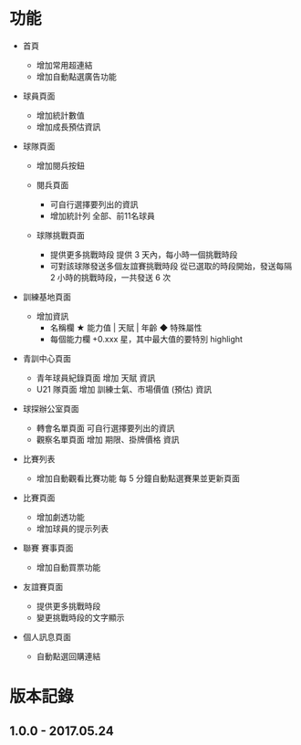# 功能

- 首頁
    + 增加常用超連結
    + 增加自動點選廣告功能

- 球員頁面
    + 增加統計數值   
    + 增加成長預估資訊

- 球隊頁面
    + 增加閱兵按鈕

    + 閱兵頁面
        * 可自行選擇要列出的資訊
        * 增加統計列
          全部、前11名球員

    + 球隊挑戰頁面
        * 提供更多挑戰時段
          提供 3 天內，每小時一個挑戰時段
        * 可對該球隊發送多個友誼賽挑戰時段
          從已選取的時段開始，發送每隔 2 小時的挑戰時段，一共發送 6 次

- 訓練基地頁面
    + 增加資訊
        * 名稱欄
          ★ 能力值 | 天賦 | 年齡
          ◆ 特殊屬性
        * 每個能力欄
          +0.xxx 星，其中最大值的要特別 highlight

- 青訓中心頁面
    + 青年球員紀錄頁面
      增加 天賦 資訊
    + U21 隊頁面
      增加 訓練士氣、市場價值 (預估) 資訊

- 球探辦公室頁面
    + 轉會名單頁面
      可自行選擇要列出的資訊
    + 觀察名單頁面 
      增加 期限、掛牌價格 資訊

- 比賽列表
    + 增加自動觀看比賽功能
      每 5 分鐘自動點選賽果並更新頁面

- 比賽頁面
    + 增加劇透功能
    + 增加球員的提示列表

- 聯賽 賽事頁面
    + 增加自動買票功能

- 友誼賽頁面
    + 提供更多挑戰時段
    + 變更挑戰時段的文字顯示

- 個人訊息頁面
    + 自動點選回購連結


# 版本記錄

## 1.0.0 - 2017.05.24
